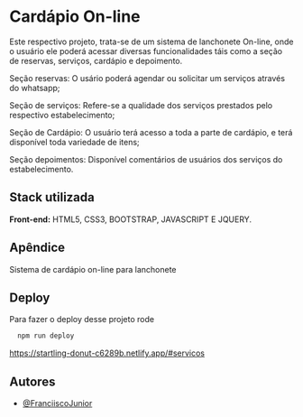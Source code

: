 
# Cardápio On-line

Este respectivo projeto, trata-se de um sistema de lanchonete On-line, onde o usuário ele poderá acessar diversas funcionalidades táis como a seção de reservas, serviços, cardápio e depoimento.

Seção reservas: O usário poderá agendar ou solicitar um serviços através do whatsapp;

Seção de serviços: Refere-se a qualidade dos serviços prestados pelo respectivo estabelecimento;

Seção de Cardápio: O usuário terá acesso a toda a parte de cardápio, e terá disponível toda variedade de itens;

Seção depoimentos: Disponível comentários de usuários dos serviços do estabelecimento.

## Stack utilizada

**Front-end:** HTML5, CSS3, BOOTSTRAP, JAVASCRIPT E JQUERY.

## Apêndice

Sistema de cardápio on-line para lanchonete

## Deploy

Para fazer o deploy desse projeto rode

```bash
  npm run deploy
```

https://startling-donut-c6289b.netlify.app/#servicos


## Autores

- [@FranciiscoJunior](https://github.com/FranciiscoJunior)